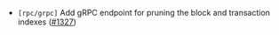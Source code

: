 - `[rpc/grpc]` Add gRPC endpoint for pruning the block and transaction indexes
([\#1327](https://github.com/cometbft/cometbft/pull/1327))
